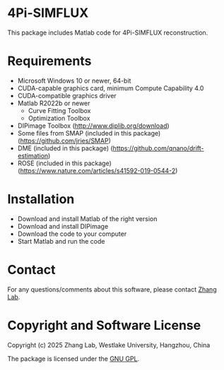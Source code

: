 # 4Pi-SIMFLUX
This package includes Matlab code for 4Pi-SIMFLUX reconstruction.

# Requirements
  - Microsoft Windows 10 or newer, 64-bit
  - CUDA-capable graphics card, minimum Compute Capability 4.0
  - CUDA-compatible graphics driver
  - Matlab R2022b or newer  
    - Curve Fitting Toolbox
    - Optimization Toolbox
  - DIPimage Toolbox (http://www.diplib.org/download)
  - Some files from SMAP (included in this package) (https://github.com/jries/SMAP)
  - DME (included in this package) (https://github.com/qnano/drift-estimation)
  - ROSE (included in this package) (https://www.nature.com/articles/s41592-019-0544-2) 
    
# Installation
  - Download and install Matlab of the right version 
  - Download and install DIPimage
  - Download the code to your computer
  - Start Matlab and run the code

# Contact
For any questions/comments about this software, please contact [Zhang Lab](zhanglab@westlake.edu.cn).

# Copyright and Software License
Copyright (c) 2025 Zhang Lab, Westlake University, Hangzhou, China

The package is licensed under the [GNU GPL](https://www.gnu.org/licenses/). 
